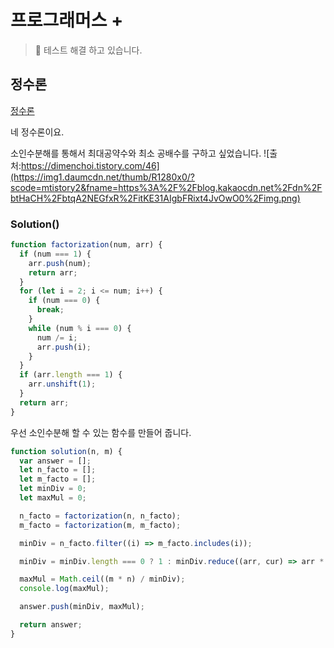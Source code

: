 # 프로그래머스 +

> 🤔 테스트 해결 하고 있습니다.

## 정수론

[정수론](https://dimenchoi.tistory.com/46)

네 정수론이요.

소인수분해를 통해서 최대공약수와 최소 공배수를 구하고 싶었습니다.
![출처:https://dimenchoi.tistory.com/46](https://img1.daumcdn.net/thumb/R1280x0/?scode=mtistory2&fname=https%3A%2F%2Fblog.kakaocdn.net%2Fdn%2FbtHaCH%2FbtqA2NEGfxR%2FitKE31AIgbFRixt4JvOwO0%2Fimg.png)

### Solution()

```js
function factorization(num, arr) {
  if (num === 1) {
    arr.push(num);
    return arr;
  }
  for (let i = 2; i <= num; i++) {
    if (num === 0) {
      break;
    }
    while (num % i === 0) {
      num /= i;
      arr.push(i);
    }
  }
  if (arr.length === 1) {
    arr.unshift(1);
  }
  return arr;
}
```

우선 소인수분해 할 수 있는 함수를 만들어 줍니다.

```js
function solution(n, m) {
  var answer = [];
  let n_facto = [];
  let m_facto = [];
  let minDiv = 0;
  let maxMul = 0;

  n_facto = factorization(n, n_facto);
  m_facto = factorization(m, m_facto);

  minDiv = n_facto.filter((i) => m_facto.includes(i));

  minDiv = minDiv.length === 0 ? 1 : minDiv.reduce((arr, cur) => arr * cur, 1);

  maxMul = Math.ceil((m * n) / minDiv);
  console.log(maxMul);

  answer.push(minDiv, maxMul);

  return answer;
}
```

